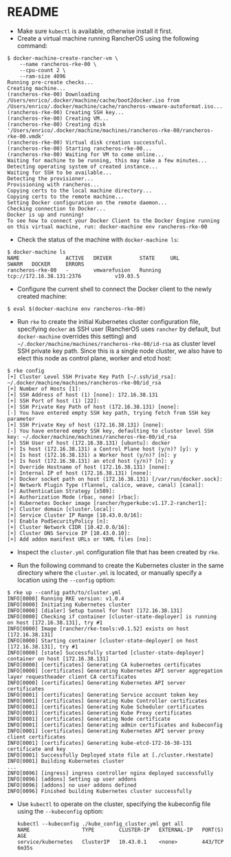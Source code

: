 README
======

* Make sure `kubectl` is available, otherwise install it first.
* Create a virtual machine running RancherOS using the following command:

```shell script
$ docker-machine-create-rancher-vm \
    --name rancheros-rke-00 \
    --cpu-count 2 \
    --ram-size 4096
Running pre-create checks...
Creating machine...
(rancheros-rke-00) Downloading /Users/enrico/.docker/machine/cache/boot2docker.iso from /Users/enrico/.docker/machine/cache/rancheros-vmware-autoformat.iso...
(rancheros-rke-00) Creating SSH key...
(rancheros-rke-00) Creating VM...
(rancheros-rke-00) Creating disk '/Users/enrico/.docker/machine/machines/rancheros-rke-00/rancheros-rke-00.vmdk'
(rancheros-rke-00) Virtual disk creation successful.
(rancheros-rke-00) Starting rancheros-rke-00...
(rancheros-rke-00) Waiting for VM to come online...
Waiting for machine to be running, this may take a few minutes...
Detecting operating system of created instance...
Waiting for SSH to be available...
Detecting the provisioner...
Provisioning with rancheros...
Copying certs to the local machine directory...
Copying certs to the remote machine...
Setting Docker configuration on the remote daemon...
Checking connection to Docker...
Docker is up and running!
To see how to connect your Docker Client to the Docker Engine running on this virtual machine, run: docker-machine env rancheros-rke-00
```

* Check the status of the machine with `docker-machine ls`:

```shell script
$ docker-machine ls
NAME               ACTIVE   DRIVER         STATE     URL                        SWARM   DOCKER     ERRORS
rancheros-rke-00   -        vmwarefusion   Running   tcp://172.16.38.131:2376           v19.03.5
```

* Configure the current shell to connect the Docker client to the newly created
  machine:

```shell script
$ eval $(docker-machine env rancheros-rke-00)
```

* Run `rke` to create the initial Kubernetes cluster configuration file,
  specifying `docker` as SSH user (RancherOS uses `rancher` by default, but
  `docker-machine` overrides this setting) and
  `~/.docker/machine/machines/rancheros-rke-00/id-rsa` as cluster level SSH
  private key path.  Since this is a single node cluster, we also have to elect
  this node as control plane, worker and etcd host:

```
$ rke config
[+] Cluster Level SSH Private Key Path [~/.ssh/id_rsa]: ~/.docker/machine/machines/rancheros-rke-00/id_rsa
[+] Number of Hosts [1]:
[+] SSH Address of host (1) [none]: 172.16.38.131
[+] SSH Port of host (1) [22]:
[+] SSH Private Key Path of host (172.16.38.131) [none]:
[-] You have entered empty SSH key path, trying fetch from SSH key parameter
[+] SSH Private Key of host (172.16.38.131) [none]:
[-] You have entered empty SSH key, defaulting to cluster level SSH key: ~/.docker/machine/machines/rancheros-rke-00/id_rsa
[+] SSH User of host (172.16.38.131) [ubuntu]: docker
[+] Is host (172.16.38.131) a Control Plane host (y/n)? [y]: y
[+] Is host (172.16.38.131) a Worker host (y/n)? [n]: y
[+] Is host (172.16.38.131) an etcd host (y/n)? [n]: y
[+] Override Hostname of host (172.16.38.131) [none]:
[+] Internal IP of host (172.16.38.131) [none]:
[+] Docker socket path on host (172.16.38.131) [/var/run/docker.sock]:
[+] Network Plugin Type (flannel, calico, weave, canal) [canal]:
[+] Authentication Strategy [x509]:
[+] Authorization Mode (rbac, none) [rbac]:
[+] Kubernetes Docker image [rancher/hyperkube:v1.17.2-rancher1]:
[+] Cluster domain [cluster.local]:
[+] Service Cluster IP Range [10.43.0.0/16]:
[+] Enable PodSecurityPolicy [n]:
[+] Cluster Network CIDR [10.42.0.0/16]:
[+] Cluster DNS Service IP [10.43.0.10]:
[+] Add addon manifest URLs or YAML files [no]:
```

* Inspect the `cluster.yml` configuration file that has been created by `rke`.

* Run the following command to create the Kubernetes cluster in the same
  directory where the `cluster.yml` is located, or manually specify a location
  using the `--config` option:

```shell script
$ rke up --config path/to/cluster.yml
INFO[0000] Running RKE version: v1.0.4
INFO[0000] Initiating Kubernetes cluster
INFO[0000] [dialer] Setup tunnel for host [172.16.38.131]
INFO[0000] Checking if container [cluster-state-deployer] is running on host [172.16.38.131], try #1
INFO[0000] Image [rancher/rke-tools:v0.1.52] exists on host [172.16.38.131]
INFO[0000] Starting container [cluster-state-deployer] on host [172.16.38.131], try #1
INFO[0000] [state] Successfully started [cluster-state-deployer] container on host [172.16.38.131]
INFO[0000] [certificates] Generating CA kubernetes certificates
INFO[0000] [certificates] Generating Kubernetes API server aggregation layer requestheader client CA certificates
INFO[0000] [certificates] Generating Kubernetes API server certificates
INFO[0001] [certificates] Generating Service account token key
INFO[0001] [certificates] Generating Kube Controller certificates
INFO[0001] [certificates] Generating Kube Scheduler certificates
INFO[0001] [certificates] Generating Kube Proxy certificates
INFO[0001] [certificates] Generating Node certificate
INFO[0001] [certificates] Generating admin certificates and kubeconfig
INFO[0001] [certificates] Generating Kubernetes API server proxy client certificates
INFO[0001] [certificates] Generating kube-etcd-172-16-38-131 certificate and key
INFO[0001] Successfully Deployed state file at [./cluster.rkestate]
INFO[0001] Building Kubernetes cluster
...
INFO[0096] [ingress] ingress controller nginx deployed successfully
INFO[0096] [addons] Setting up user addons
INFO[0096] [addons] no user addons defined
INFO[0096] Finished building Kubernetes cluster successfully
```

* Use `kubectl` to operate on the cluster, specifying the kubeconfig file using
  the `--kubeconfig` option:

  ```shell script
  kubectl --kubeconfig ./kube_config_cluster.yml get all
  NAME                 TYPE        CLUSTER-IP   EXTERNAL-IP   PORT(S)   AGE
  service/kubernetes   ClusterIP   10.43.0.1    <none>        443/TCP   6m35s
  ```
